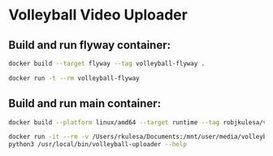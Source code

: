 # Volleyball Video Uploader

## Build and run flyway container:

```sh
docker build --target flyway --tag volleyball-flyway .
```

```sh
docker run -t --rm volleyball-flyway
```

## Build and run main container:

```sh
docker build --platform linux/amd64 --target runtime --tag robjkulesa/volleyball-uploader .
```

```sh
docker run -it --rm -v /Users/rkulesa/Documents:/mnt/user/media/volleyball robjkulesa/volleyball-uploader bash
python3 /usr/local/bin/volleyball-uploader --help
```
